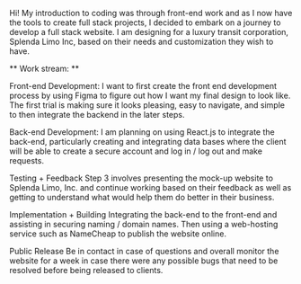 
Hi! My introduction to coding was through front-end work and as I now have the tools to create full stack projects, I decided to embark on a journey to develop a full stack website. I am designing for a luxury transit corporation, Splenda Limo Inc, based on their needs and customization they wish to have.

** Work stream: **

Front-end Development:
I want to first create the front end development process by using Figma to figure out how I want my final design to look like. The first trial is making sure it looks pleasing, easy to navigate, and simple to then integrate the backend in the later steps.

Back-end Development:
I am planning on using React.js to integrate the back-end, particularly creating and integrating data bases where the client will be able to create a secure account and log in / log out and make requests.

Testing + Feedback
Step 3 involves presenting the mock-up website to Splenda Limo, Inc. and continue working based on their feedback as well as getting to understand what would help them do better in their business.

Implementation + Building
Integrating the back-end to the front-end and assisting in securing naming / domain names. Then using a web-hosting service such as NameCheap to publish the website online.

Public Release
Be in contact in case of questions and overall monitor the website for a week in case there were any possible bugs that need to be resolved before being released to clients.

